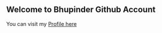 ## Welcome to Bhupinder Github Account

You can visit my [Profile here](https://gargbhupinder.github.io/home/) 
